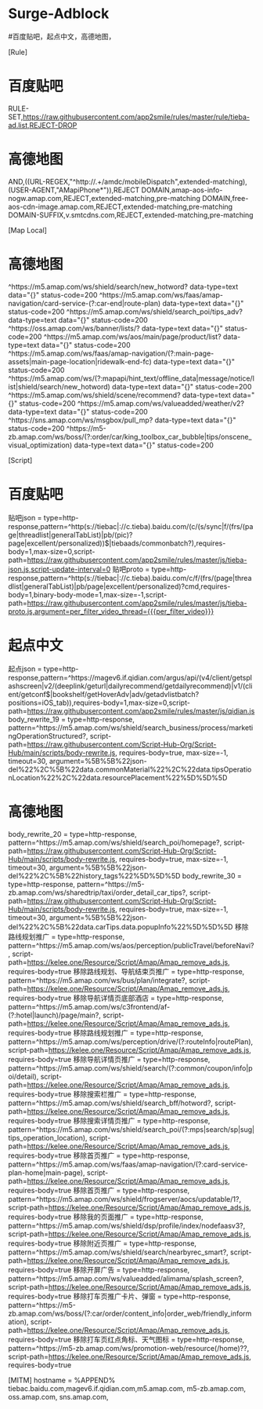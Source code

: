 # Surge-Adblock
#百度贴吧，起点中文，高德地图，



[Rule]
# 百度贴吧
RULE-SET,https://raw.githubusercontent.com/app2smile/rules/master/rule/tieba-ad.list,REJECT-DROP
# 高德地图
AND,((URL-REGEX,"^http:\/\/.+\/amdc\/mobileDispatch",extended-matching),(USER-AGENT,"AMapiPhone*")),REJECT
DOMAIN,amap-aos-info-nogw.amap.com,REJECT,extended-matching,pre-matching
DOMAIN,free-aos-cdn-image.amap.com,REJECT,extended-matching,pre-matching
DOMAIN-SUFFIX,v.smtcdns.com,REJECT,extended-matching,pre-matching


[Map Local]
# 高德地图
^https:\/\/m5\.amap\.com\/ws\/shield\/search\/new_hotword\? data-type=text data="{}" status-code=200
^https:\/\/m5\.amap\.com\/ws\/faas\/amap-navigation\/card-service-(?:car-end|route-plan) data-type=text data="{}" status-code=200
^https:\/\/m5\.amap\.com\/ws\/shield\/search_poi\/tips_adv\? data-type=text data="{}" status-code=200
^https:\/\/oss\.amap\.com\/ws\/banner\/lists\/\? data-type=text data="{}" status-code=200
^https:\/\/m5\.amap\.com\/ws\/aos\/main\/page\/product\/list\? data-type=text data="{}" status-code=200
^https:\/\/m5\.amap\.com\/ws\/faas\/amap-navigation\/(?:main-page-assets|main-page-location|ridewalk-end-fc) data-type=text data="{}" status-code=200
^https:\/\/m5\.amap\.com\/ws\/(?:mapapi\/hint_text\/offline_data|message\/notice\/list|shield\/search\/new_hotword) data-type=text data="{}" status-code=200
^https:\/\/m5\.amap\.com\/ws\/shield\/scene\/recommend\? data-type=text data="{}" status-code=200
^https:\/\/m5\.amap\.com\/ws\/valueadded\/weather\/v2\? data-type=text data="{}" status-code=200
^https:\/\/sns\.amap\.com\/ws\/msgbox\/pull_mp\? data-type=text data="{}" status-code=200
^https:\/\/m5-zb\.amap\.com\/ws\/boss\/(?:order\/car\/king_toolbox_car_bubble|tips\/onscene_visual_optimization) data-type=text data="{}" status-code=200






[Script]
# 百度贴吧
贴吧json = type=http-response,pattern=^http(s:\/\/tiebac|:\/\/c\.tieba)\.baidu\.com\/(c\/(s\/sync|f\/(frs\/(page|threadlist|generalTabList)|pb\/(pic)?page|excellent\/personalized))$|tiebaads\/commonbatch\?),requires-body=1,max-size=0,script-path=https://raw.githubusercontent.com/app2smile/rules/master/js/tieba-json.js,script-update-interval=0
贴吧proto = type=http-response,pattern=^http(s:\/\/tiebac|:\/\/c\.tieba)\.baidu\.com\/c\/f\/(frs\/(page|threadlist|generalTabList)|pb\/page|excellent\/personalized)\?cmd,requires-body=1,binary-body-mode=1,max-size=-1,script-path=https://raw.githubusercontent.com/app2smile/rules/master/js/tieba-proto.js,argument=per_filter_video_thread={{{per_filter_video}}}
# 起点中文
起点json = type=http-response,pattern=^https:\/\/magev6\.if\.qidian\.com\/argus\/api\/(v4\/client\/getsplashscreen|v2\/(deeplink\/geturl|dailyrecommend\/getdailyrecommend)|v1\/(client\/getconf$|bookshelf\/getHoverAdv|adv\/getadvlistbatch\?positions=iOS_tab)),requires-body=1,max-size=0,script-path=https://raw.githubusercontent.com/app2smile/rules/master/js/qidian.js
body_rewrite_19 = type=http-response, pattern=^https:\/\/m5\.amap\.com\/ws\/shield\/search_business\/process\/marketingOperationStructured\?, script-path=https://raw.githubusercontent.com/Script-Hub-Org/Script-Hub/main/scripts/body-rewrite.js, requires-body=true, max-size=-1, timeout=30, argument=%5B%5B%22json-del%22%2C%5B%22data.commonMaterial%22%2C%22data.tipsOperationLocation%22%2C%22data.resourcePlacement%22%5D%5D%5D
# 高德地图
body_rewrite_20 = type=http-response, pattern=^https:\/\/m5\.amap\.com\/ws\/shield\/search_poi\/homepage\?, script-path=https://raw.githubusercontent.com/Script-Hub-Org/Script-Hub/main/scripts/body-rewrite.js, requires-body=true, max-size=-1, timeout=30, argument=%5B%5B%22json-del%22%2C%5B%22history_tags%22%5D%5D%5D
body_rewrite_30 = type=http-response, pattern=^https:\/\/m5-zb\.amap\.com\/ws\/sharedtrip\/taxi\/order_detail_car_tips\?, script-path=https://raw.githubusercontent.com/Script-Hub-Org/Script-Hub/main/scripts/body-rewrite.js, requires-body=true, max-size=-1, timeout=30, argument=%5B%5B%22json-del%22%2C%5B%22data.carTips.data.popupInfo%22%5D%5D%5D
移除路线规划推广 = type=http-response, pattern=^https:\/\/m5\.amap\.com\/ws\/aos\/perception\/publicTravel\/beforeNavi\?, script-path=https://kelee.one/Resource/Script/Amap/Amap_remove_ads.js, requires-body=true
移除路线规划、导航结束页推广 = type=http-response, pattern=^https:\/\/m5\.amap\.com\/ws\/bus\/plan\/integrate\?, script-path=https://kelee.one/Resource/Script/Amap/Amap_remove_ads.js, requires-body=true
移除导航详情页底部酒店 = type=http-response, pattern=^https:\/\/m5\.amap\.com\/ws\/c3frontend\/af-(?:hotel|launch)\/page\/main\?, script-path=https://kelee.one/Resource/Script/Amap/Amap_remove_ads.js, requires-body=true
移除路线规划推广 = type=http-response, pattern=^https:\/\/m5\.amap\.com\/ws\/perception\/drive\/(?:routeInfo|routePlan), script-path=https://kelee.one/Resource/Script/Amap/Amap_remove_ads.js, requires-body=true
移除导航详情页推广 = type=http-response, pattern=^https:\/\/m5\.amap\.com\/ws\/shield\/search\/(?:common\/coupon\/info|poi\/detail), script-path=https://kelee.one/Resource/Script/Amap/Amap_remove_ads.js, requires-body=true
移除搜索栏推广 = type=http-response, pattern=^https:\/\/m5\.amap\.com\/ws\/shield\/search_bff\/hotword\?, script-path=https://kelee.one/Resource/Script/Amap/Amap_remove_ads.js, requires-body=true
移除搜索详情页推广 = type=http-response, pattern=^https:\/\/m5\.amap\.com\/ws\/shield\/search_poi\/(?:mps|search\/sp|sug|tips_operation_location), script-path=https://kelee.one/Resource/Script/Amap/Amap_remove_ads.js, requires-body=true
移除首页推广 = type=http-response, pattern=^https:\/\/m5\.amap\.com\/ws\/faas\/amap-navigation\/(?:card-service-plan-home|main-page), script-path=https://kelee.one/Resource/Script/Amap/Amap_remove_ads.js, requires-body=true
移除首页推广 = type=http-response, pattern=^https:\/\/m5\.amap\.com\/ws\/shield\/frogserver\/aocs\/updatable\/1\?, script-path=https://kelee.one/Resource/Script/Amap/Amap_remove_ads.js, requires-body=true
移除我的页面推广 = type=http-response, pattern=^https:\/\/m5\.amap\.com\/ws\/shield\/dsp\/profile\/index\/nodefaasv3\?, script-path=https://kelee.one/Resource/Script/Amap/Amap_remove_ads.js, requires-body=true
移除附近页推广 = type=http-response, pattern=^https:\/\/m5\.amap\.com\/ws\/shield\/search\/nearbyrec_smart\?, script-path=https://kelee.one/Resource/Script/Amap/Amap_remove_ads.js, requires-body=true
移除开屏广告 = type=http-response, pattern=^https:\/\/m5\.amap\.com\/ws\/valueadded\/alimama\/splash_screen\?, script-path=https://kelee.one/Resource/Script/Amap/Amap_remove_ads.js, requires-body=true
移除打车页推广卡片、弹窗 = type=http-response, pattern=^https:\/\/m5-zb\.amap\.com\/ws\/boss\/(?:car\/order\/content_info|order_web\/friendly_information), script-path=https://kelee.one/Resource/Script/Amap/Amap_remove_ads.js, requires-body=true
移除打车页红点角标、天气图标 = type=http-response, pattern=^https:\/\/m5-zb\.amap\.com\/ws\/promotion-web\/resource(\/home)?\?, script-path=https://kelee.one/Resource/Script/Amap/Amap_remove_ads.js, requires-body=true


[MITM]
hostname = %APPEND% tiebac.baidu.com,magev6.if.qidian.com,m5.amap.com, m5-zb.amap.com, oss.amap.com, sns.amap.com,






